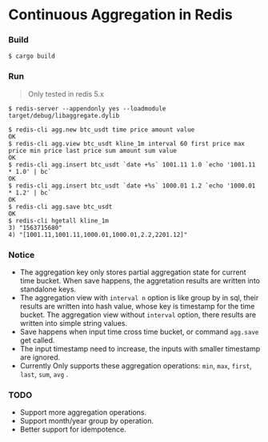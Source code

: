 # Continuous Aggregation in Redis

### Build

`$ cargo build`

### Run

> Only tested in redis 5.x

```shell
$ redis-server --appendonly yes --loadmodule target/debug/libaggregate.dylib
```

```shell
$ redis-cli agg.new btc_usdt time price amount value
OK
$ redis-cli agg.view btc_usdt kline_1m interval 60 first price max price min price last price sum amount sum value
OK
$ redis-cli agg.insert btc_usdt `date +%s` 1001.11 1.0 `echo '1001.11 * 1.0' | bc`
OK
$ redis-cli agg.insert btc_usdt `date +%s` 1000.01 1.2 `echo '1000.01 * 1.2' | bc`
OK
$ redis-cli agg.save btc_usdt
OK
$ redis-cli hgetall kline_1m
3) "1563715680"
4) "[1001.11,1001.11,1000.01,1000.01,2.2,2201.12]"
```

### Notice

* The aggregation key only stores partial aggregation state for current time bucket. When save happens, the aggretation results are written into standalone keys.
* The aggregation view with ``interval n`` option is like group by in sql, their results are written into hash value, whose key is timestamp for the time bucket. The aggregation view without ``interval`` option, there results are written into simple string values. 
* Save happens when input time cross time bucket, or command `agg.save` get called.
* The input timestamp need to increase, the inputs with smaller timestamp are ignored.
* Currently Only supports these aggregation operations:  ``min``, ``max``, ``first``, ``last``, ``sum``, ``avg``  .

### TODO

* Support more aggregation operations.
* Support month/year group by operation.
* Better support for idempotence.
